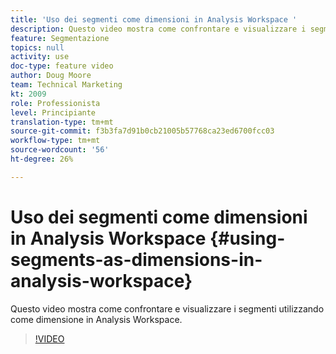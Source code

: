 ```yaml
---
title: 'Uso dei segmenti come dimensioni in Analysis Workspace '
description: Questo video mostra come confrontare e visualizzare i segmenti utilizzando come dimensione in Analysis Workspace.
feature: Segmentazione
topics: null
activity: use
doc-type: feature video
author: Doug Moore
team: Technical Marketing
kt: 2009
role: Professionista
level: Principiante
translation-type: tm+mt
source-git-commit: f3b3fa7d91b0cb21005b57768ca23ed6700fcc03
workflow-type: tm+mt
source-wordcount: '56'
ht-degree: 26%

---
```



# Uso dei segmenti come dimensioni in Analysis Workspace {#using-segments-as-dimensions-in-analysis-workspace}

Questo video mostra come confrontare e visualizzare i segmenti utilizzando come dimensione in Analysis Workspace.

>[!VIDEO](https://video.tv.adobe.com/v/23974/?quality=12)